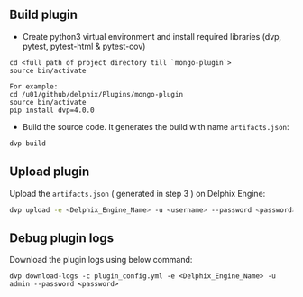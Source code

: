 Build plugin
------------

- Create python3 virtual environment and install required libraries (dvp, pytest, pytest-html & pytest-cov)

```shell
cd <full path of project directory till `mongo-plugin`>  
source bin/activate

For example:  
cd /u01/github/delphix/Plugins/mongo-plugin   
source bin/activate
pip install dvp=4.0.0 
```

- Build the source code. It generates the build with name `artifacts.json`:

```bash
dvp build
```

Upload plugin
-------------

Upload the `artifacts.json` ( generated in step 3 ) on Delphix Engine:

```bash
dvp upload -e <Delphix_Engine_Name> -u <username> --password <password>
```

Debug plugin logs
-----------------

Download the plugin logs using below command:

```dvp download-logs -c plugin_config.yml -e <Delphix_Engine_Name> -u admin --password <password>```
